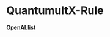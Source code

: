 # QuantumultX-Rule

**[OpenAI.list](https://raw.githubusercontent.com/Centralmatrix3/QuantumultX/QuantumultX/Rule/OpenAI.list)**
